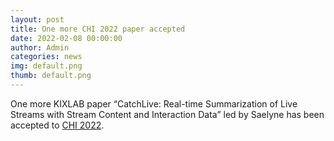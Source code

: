 ```yaml
---
layout: post
title: One more CHI 2022 paper accepted
date: 2022-02-08 00:00:00
author: Admin
categories: news
img: default.png
thumb: default.png
---
```


One more KIXLAB paper “CatchLive: Real-time Summarization of Live Streams with Stream Content and Interaction Data” led by Saelyne has been accepted to <a href="https://chi2022.acm.org/">CHI 2022</a>.
